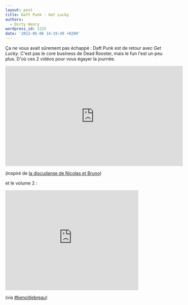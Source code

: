 ```yaml
---
layout: post
title: Daft Punk - Get Lucky
authors:
  - Dirty Henry
wordpress_id: 1225
date: '2013-05-06 14:19:49 +0200'
---
```

Ça ne vous avait sûrement pas échappé : Daft Punk est de retour avec *Get Lucky*. C'est pas le core business de Dead Rooster, mais le fun l'est un peu plus. D'où ces 2 vidéos pour vous égayer la journée.

<iframe width="560" height="315" src="http://www.youtube.com/embed/iqsMRspYQEY" frameborder="0" allowfullscreen></iframe>

(inspiré de [la discudanse de Nicolas et Bruno](http://youtu.be/ha9mwmdXtmk))

et le volume 2 : 

<iframe width="420" height="315" src="http://www.youtube.com/embed/4rV2pfTbBxU" frameborder="0" allowfullscreen></iframe>

(via [#benoitlebreau](https://twitter.com/benoitlebreau/))
